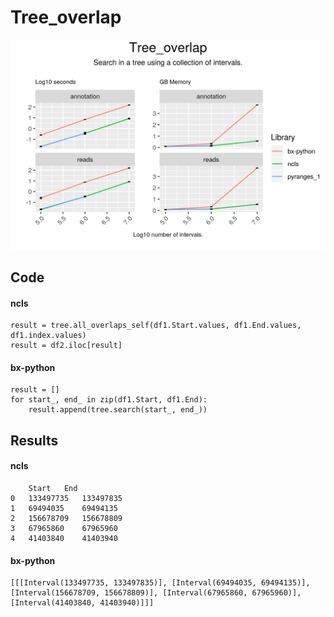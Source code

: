 # Tree_overlap

<img src="time_memory_together_tree_overlap.png" />

## Code

#### ncls

```
result = tree.all_overlaps_self(df1.Start.values, df1.End.values, df1.index.values)
result = df2.iloc[result]

```

#### bx-python

```
result = []
for start_, end_ in zip(df1.Start, df1.End):
    result.append(tree.search(start_, end_))

```

## Results

#### ncls

```
	Start	End
0	133497735	133497835
1	69494035	69494135
2	156678709	156678809
3	67965860	67965960
4	41403840	41403940

```

#### bx-python

```
[[[Interval(133497735, 133497835)], [Interval(69494035, 69494135)], [Interval(156678709, 156678809)], [Interval(67965860, 67965960)], [Interval(41403840, 41403940)]]]
```

